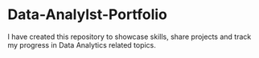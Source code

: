 # Data-Analylst-Portfolio
I have created this repository to showcase skills, share projects and track my progress in Data Analytics related topics.
